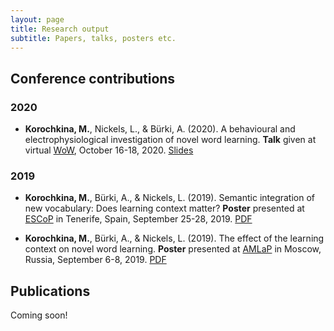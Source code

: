 ```yaml
---
layout: page
title: Research output
subtitle: Papers, talks, posters etc.
---
```


## Conference contributions

### 2020

* **Korochkina, M.**, Nickels, L., & Bürki, A. (2020). A behavioural and electrophysiological investigation of novel word learning. **Talk** given at virtual [WoW](http://wordsintheworld.ca/wow-conference-2020/), October 16-18, 2020. [Slides](/talks/wow2020_talk22_korochkina_nickels_buerki.pdf) 

### 2019

* **Korochkina, M.**, Bürki, A., & Nickels, L. (2019). Semantic integration of new vocabulary: Does learning context matter? **Poster** presented at [ESCoP](https://escop2019.webs.ull.es/) in Tenerife, Spain, September 25-28, 2019. [PDF](/posters/poster_escop2019_mkorochkina.pdf) 

* **Korochkina, M.**, Bürki, A., & Nickels, L. (2019). The effect of the learning context on novel word learning. **Poster** presented at [AMLaP](https://neuro.hse.ru/amlap2019/) in Moscow, Russia, September 6-8, 2019. [PDF](/posters/poster_amlap2019_mkorochkina.pdf)

## Publications

Coming soon!
